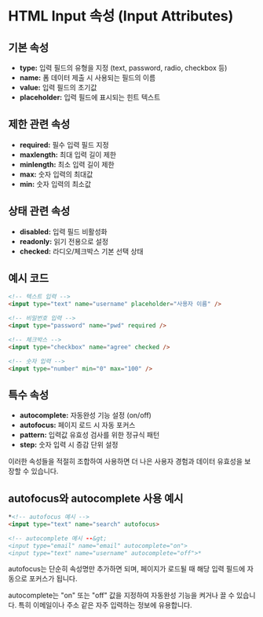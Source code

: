 # HTML Input 속성 (Input Attributes)

## 기본 속성

- **type:** 입력 필드의 유형을 지정 (text, password, radio, checkbox 등)
- **name:** 폼 데이터 제출 시 사용되는 필드의 이름
- **value:** 입력 필드의 초기값
- **placeholder:** 입력 필드에 표시되는 힌트 텍스트

## 제한 관련 속성

- **required:** 필수 입력 필드 지정
- **maxlength:** 최대 입력 길이 제한
- **minlength:** 최소 입력 길이 제한
- **max:** 숫자 입력의 최대값
- **min:** 숫자 입력의 최소값

## 상태 관련 속성

- **disabled:** 입력 필드 비활성화
- **readonly:** 읽기 전용으로 설정
- **checked:** 라디오/체크박스 기본 선택 상태

## 예시 코드

```html
<!-- 텍스트 입력 -->
<input type="text" name="username" placeholder="사용자 이름" />

<!-- 비밀번호 입력 -->
<input type="password" name="pwd" required />

<!-- 체크박스 -->
<input type="checkbox" name="agree" checked />

<!-- 숫자 입력 -->
<input type="number" min="0" max="100" />
```

## 특수 속성

- **autocomplete:** 자동완성 기능 설정 (on/off)
- **autofocus:** 페이지 로드 시 자동 포커스
- **pattern:** 입력값 유효성 검사를 위한 정규식 패턴
- **step:** 숫자 입력 시 증감 단위 설정

이러한 속성들을 적절히 조합하여 사용하면 더 나은 사용자 경험과 데이터 유효성을 보장할 수 있습니다.

## autofocus와 autocomplete 사용 예시

```html
*<!-- autofocus 예시 -->
<input type="text" name="search" autofocus>

<!-- autocomplete 예시 --&gt;
<input type="email" name="email" autocomplete="on">
<input type="text" name="username" autocomplete="off">*
```

autofocus는 단순히 속성명만 추가하면 되며, 페이지가 로드될 때 해당 입력 필드에 자동으로 포커스가 됩니다.

autocomplete는 "on" 또는 "off" 값을 지정하여 자동완성 기능을 켜거나 끌 수 있습니다. 특히 이메일이나 주소 같은 자주 입력하는 정보에 유용합니다.
